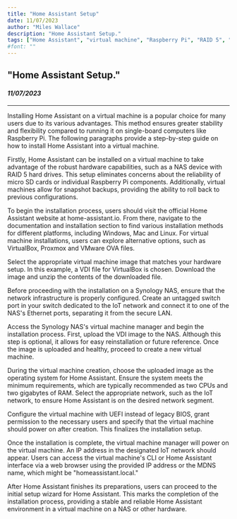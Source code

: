 ```yaml
---
title: "Home Assistant Setup"
date: 11/07/2023
author: "Miles Wallace"
description: "Home Assistant Setup."
tags: ["Home Assistant", "virtual machine", "Raspberry Pi", "RAID 5", "NAS", "Linux", "Mac", "Windows", "VirtualBox", "Proxmox", "VMware", "VDI", "Synology", "IoT", "ethernet", "ports", "CPU", "RAM", "IP address",  ]
#font: ""
---
```

## "Home Assistant Setup."
#### _11/07/2023_ 
____
Installing Home Assistant on a virtual machine is a popular choice for many users due to its various advantages. This method ensures greater stability and flexibility compared to running it on single-board computers like Raspberry Pi. The following paragraphs provide a step-by-step guide on how to install Home Assistant into a virtual machine.
  
Firstly, Home Assistant can be installed on a virtual machine to take advantage of the robust hardware capabilities, such as a NAS device with RAID 5 hard drives. This setup eliminates concerns about the reliability of micro SD cards or individual Raspberry Pi components. Additionally, virtual machines allow for snapshot backups, providing the ability to roll back to previous configurations.
  
To begin the installation process, users should visit the official Home Assistant website at home-assistant.io. From there, navigate to the documentation and installation section to find various installation methods for different platforms, including Windows, Mac and Linux. For virtual machine installations, users can explore alternative options, such as VirtualBox, Proxmox and VMware OVA files.
  
Select the appropriate virtual machine image that matches your hardware setup. In this example, a VDI file for VirtualBox is chosen. Download the image and unzip the contents of the downloaded file.
  
Before proceeding with the installation on a Synology NAS, ensure that the network infrastructure is properly configured. Create an untagged switch port in your switch dedicated to the IoT network and connect it to one of the NAS's Ethernet ports, separating it from the secure LAN.
  
Access the Synology NAS's virtual machine manager and begin the installation process. First, upload the VDI image to the NAS. Although this step is optional, it allows for easy reinstallation or future reference. Once the image is uploaded and healthy, proceed to create a new virtual machine.
  
During the virtual machine creation, choose the uploaded image as the operating system for Home Assistant. Ensure the system meets the minimum requirements, which are typically recommended as two CPUs and two gigabytes of RAM. Select the appropriate network, such as the IoT network, to ensure Home Assistant is on the desired network segment.
  
Configure the virtual machine with UEFI instead of legacy BIOS, grant permission to the necessary users and specify that the virtual machine should power on after creation. This finalizes the installation setup.
  
Once the installation is complete, the virtual machine manager will power on the virtual machine. An IP address in the designated IoT network should appear. Users can access the virtual machine's CLI or Home Assistant interface via a web browser using the provided IP address or the MDNS name, which might be "homeassistant.local."
  
After Home Assistant finishes its preparations, users can proceed to the initial setup wizard for Home Assistant. This marks the completion of the installation process, providing a stable and reliable Home Assistant environment in a virtual machine on a NAS or other hardware.  